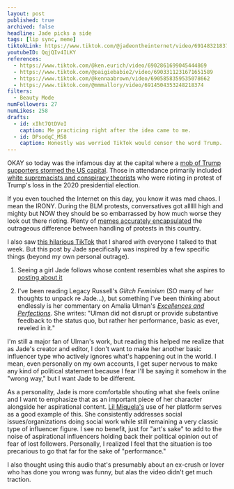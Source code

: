 ```yaml
---
layout: post
published: true
archived: false
headline: Jade picks a side
tags: [lip sync, meme]
tiktokLink: https://www.tiktok.com/@jadeontheinternet/video/6914832183760833797
youtubeID: QqjQIv4ILKY
references:
  - https://www.tiktok.com/@ken.eurich/video/6902861699045444869
  - https://www.tiktok.com/@paigiebabie2/video/6903311231671651589
  - https://www.tiktok.com/@kennaabrown/video/6905858359535078662
  - https://www.tiktok.com/@mmmallory/video/6914504353248218374
filters:
  - Beauty Mode
numFollowers: 27
numLikes: 258
drafts:
  - id: xIht7QtDVeI
    caption: Me practicing right after the idea came to me.
  - id: DPsodqC_M58
    caption: Honestly was worried TikTok would censor the word Trump.
---
```


OKAY so today was the infamous day at the capital where a [mob of Trump supporters stormed the US capital](https://www.nytimes.com/interactive/2021/01/12/us/capitol-mob-timeline.html). Those in attendance primarily included [white supremacists and conspiracy theorists](https://www.nytimes.com/2021/01/07/us/names-of-rioters-capitol.html) who were rioting in protest of Trump's loss in the 2020 presidential election.

If you even touched the Internet on this day, you know it was mad chaos. I mean the IRONY. During the BLM protests, conversatives got allllll high and mighty but NOW they should be so embarrassed by how much worse they look out there rioting. Plenty of [memes accurately encapsulated](https://www.buzzfeed.com/eleanorbate/capitol-riots-black-lives-matter-police-celeb-reactions) the outrageous difference between handling of protests in this country.

I also saw [this hilarious TikTok](https://www.tiktok.com/@einsteinsbussy/video/6914798224175828230) that I shared with everyone I talked to that week. But this post by Jade specifically was inspired by a few specific things (beyond my own personal outrage).

1. Seeing a girl Jade follows whose content resembles what she aspires to [posting about it](https://www.tiktok.com/@teszz/video/6914773925142596870)

2. I've been reading Legacy Russell's _Glitch Feminism_ (SO many of her thoughts to unpack re Jade...), but something I've been thinking about endlessly is her commentary on Amalia Ulman's [_Excellences and Perfections_](https://www.newmuseum.org/exhibitions/view/amalia-ulman-excellences-perfections). She writes: "Ulman did not disrupt or provide substantive feedback to the status quo, but rather her performance, basic as ever, reveled in it."

I'm still a major fan of Ulman's work, but reading this helped me realize that as Jade's creator and editor, I don't want to make her another basic influencer type who actively ignores what's happening out in the world. I mean, even personally on my own accounts, I get super nervous to make any kind of political statement because I fear I'll be saying it somehow in the "wrong way," but I want Jade to be different.

As a personality, Jade is more comfortable shouting what she feels online and I want to emphasize that as an important piece of her character alongside her aspirational content. [Lil Miquela's](https://www.instagram.com/lilmiquela/?hl=en) use of her platform serves as a good example of this. She consistently addresses social issues/organizations doing social work while still remaining a very classic type of influencer figure. I see no benefit, just for "art's sake" to add to the noise of aspirational influencers holding back their political opinion out of fear of lost followers. Personally, I realized I feel that the situation is too precarious to go that far for the sake of "performance."

I also thought using this audio that's presumably about an ex-crush or lover who has done you wrong was funny, but alas the video didn't get much traction.
